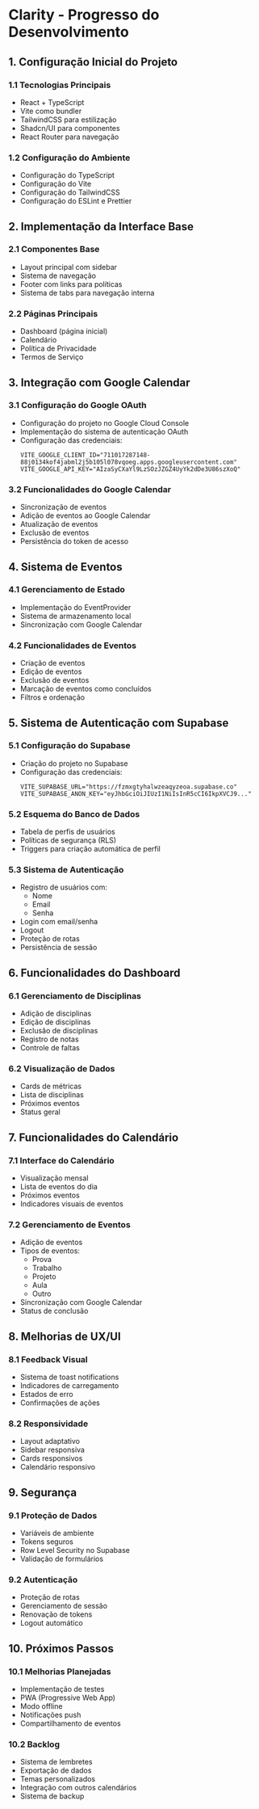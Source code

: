 # Clarity - Progresso do Desenvolvimento

## 1. Configuração Inicial do Projeto

### 1.1 Tecnologias Principais
- React + TypeScript
- Vite como bundler
- TailwindCSS para estilização
- Shadcn/UI para componentes
- React Router para navegação

### 1.2 Configuração do Ambiente
- Configuração do TypeScript
- Configuração do Vite
- Configuração do TailwindCSS
- Configuração do ESLint e Prettier

## 2. Implementação da Interface Base

### 2.1 Componentes Base
- Layout principal com sidebar
- Sistema de navegação
- Footer com links para políticas
- Sistema de tabs para navegação interna

### 2.2 Páginas Principais
- Dashboard (página inicial)
- Calendário
- Política de Privacidade
- Termos de Serviço

## 3. Integração com Google Calendar

### 3.1 Configuração do Google OAuth
- Configuração do projeto no Google Cloud Console
- Implementação do sistema de autenticação OAuth
- Configuração das credenciais:
  ```env
  VITE_GOOGLE_CLIENT_ID="711017287148-88j0134kof4jabml2j5b105l078vqoeg.apps.googleusercontent.com"
  VITE_GOOGLE_API_KEY="AIzaSyCXaYl9LzSOzJZGZ4UyYk2dDe3U86szXoQ"
  ```

### 3.2 Funcionalidades do Google Calendar
- Sincronização de eventos
- Adição de eventos ao Google Calendar
- Atualização de eventos
- Exclusão de eventos
- Persistência do token de acesso

## 4. Sistema de Eventos

### 4.1 Gerenciamento de Estado
- Implementação do EventProvider
- Sistema de armazenamento local
- Sincronização com Google Calendar

### 4.2 Funcionalidades de Eventos
- Criação de eventos
- Edição de eventos
- Exclusão de eventos
- Marcação de eventos como concluídos
- Filtros e ordenação

## 5. Sistema de Autenticação com Supabase

### 5.1 Configuração do Supabase
- Criação do projeto no Supabase
- Configuração das credenciais:
  ```env
  VITE_SUPABASE_URL="https://fzmxgtyhalwzeaqyzeoa.supabase.co"
  VITE_SUPABASE_ANON_KEY="eyJhbGciOiJIUzI1NiIsInR5cCI6IkpXVCJ9..."
  ```

### 5.2 Esquema do Banco de Dados
- Tabela de perfis de usuários
- Políticas de segurança (RLS)
- Triggers para criação automática de perfil

### 5.3 Sistema de Autenticação
- Registro de usuários com:
  - Nome
  - Email
  - Senha
- Login com email/senha
- Logout
- Proteção de rotas
- Persistência de sessão

## 6. Funcionalidades do Dashboard

### 6.1 Gerenciamento de Disciplinas
- Adição de disciplinas
- Edição de disciplinas
- Exclusão de disciplinas
- Registro de notas
- Controle de faltas

### 6.2 Visualização de Dados
- Cards de métricas
- Lista de disciplinas
- Próximos eventos
- Status geral

## 7. Funcionalidades do Calendário

### 7.1 Interface do Calendário
- Visualização mensal
- Lista de eventos do dia
- Próximos eventos
- Indicadores visuais de eventos

### 7.2 Gerenciamento de Eventos
- Adição de eventos
- Tipos de eventos:
  - Prova
  - Trabalho
  - Projeto
  - Aula
  - Outro
- Sincronização com Google Calendar
- Status de conclusão

## 8. Melhorias de UX/UI

### 8.1 Feedback Visual
- Sistema de toast notifications
- Indicadores de carregamento
- Estados de erro
- Confirmações de ações

### 8.2 Responsividade
- Layout adaptativo
- Sidebar responsiva
- Cards responsivos
- Calendário responsivo

## 9. Segurança

### 9.1 Proteção de Dados
- Variáveis de ambiente
- Tokens seguros
- Row Level Security no Supabase
- Validação de formulários

### 9.2 Autenticação
- Proteção de rotas
- Gerenciamento de sessão
- Renovação de tokens
- Logout automático

## 10. Próximos Passos

### 10.1 Melhorias Planejadas
- Implementação de testes
- PWA (Progressive Web App)
- Modo offline
- Notificações push
- Compartilhamento de eventos

### 10.2 Backlog
- Sistema de lembretes
- Exportação de dados
- Temas personalizados
- Integração com outros calendários
- Sistema de backup 